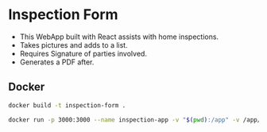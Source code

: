 # Inspection Form

* This WebApp built with React assists with home inspections.
* Takes pictures and adds to a list.
* Requires Signature of parties involved.
* Generates a PDF after.


## Docker

```bash
docker build -t inspection-form .

docker run -p 3000:3000 --name inspection-app -v "$(pwd):/app" -v /app/node_modules inspection-form
```
